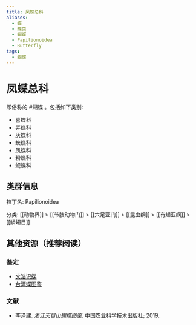 ```yaml
---
title: 凤蝶总科
aliases:
  - 蝶
  - 蝶类
  - 蝴蝶
  - Papilionoidea
  - Butterfly
tags:
  - 蝴蝶
---
```

# 凤蝶总科

即俗称的 #蝴蝶 。包括如下类别:

* 喜蝶科
* 弄蝶科
* 灰蝶科
* 蛱蝶科
* 凤蝶科
* 粉蝶科
* 蚬蝶科

## 类群信息

拉丁名: Papilionoidea

分类: [[动物界]] > [[节肢动物门]] > [[六足亚门]] > [[昆虫纲]] > [[有翅亚纲]] > [[鳞翅目]]

## 其他资源（推荐阅读）

### 鉴定

* [文浩识蝶](https://www.butterflyai.cc/static/butweb/webfiles/about/ai.html)
* [台湾蝶图鉴](https://sites.google.com/view/butterfly-tw/%E8%9D%B4%E8%9D%B6%E5%9C%96%E9%91%91)
### 文献

* 李泽建. *浙江天目山蝴蝶图鉴*. 中国农业科学技术出版社; 2019.